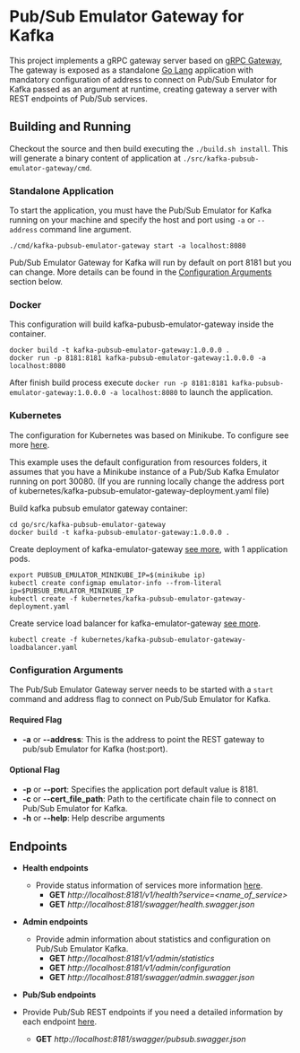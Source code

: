 # Pub/Sub Emulator Gateway for Kafka

This project implements a gRPC gateway server based on [gRPC Gateway](https://github.com/grpc-ecosystem/grpc-gateway), 
The gateway is exposed as a standalone [Go Lang](https://golang.org/) application with mandatory configuration of address to connect on Pub/Sub Emulator for Kafka 
passed as an argument at runtime, creating gateway a server with REST endpoints of Pub/Sub services.

## Building and Running

Checkout the source and then build executing the `./build.sh install`. This will generate a binary content of application at `./src/kafka-pubsub-emulator-gateway/cmd`.

### Standalone Application
To start the application, you must have the Pub/Sub Emulator for Kafka running on your machine and 
specify the host and port using `-a` or `--address` command line argument.

```
./cmd/kafka-pubsub-emulator-gateway start -a localhost:8080
```

Pub/Sub Emulator Gateway for Kafka will run by default on port 8181 but you can change. More 
details can be found in the [Configuration Arguments](#configuration-arguments) section below.

### Docker

This configuration will build kafka-pubusb-emulator-gateway inside the container.

```
docker build -t kafka-pubsub-emulator-gateway:1.0.0.0 .
docker run -p 8181:8181 kafka-pubsub-emulator-gateway:1.0.0.0 -a localhost:8080
```

After finish build process execute `docker run -p 8181:8181 kafka-pubsub-emulator-gateway:1.0.0.0 -a localhost:8080` to launch the application.

### Kubernetes

The configuration for Kubernetes was based on Minikube. To configure see more 
[here](https://kubernetes.io/docs/tutorials/stateless-application/hello-minikube/).

This example uses the default configuration from resources folders, it assumes that you have a 
Minikube instance of a Pub/Sub Kafka Emulator running on port 30080. 
(If you are running locally change the address port of 
kubernetes/kafka-pubsub-emulator-gateway-deployment.yaml file)

Build kafka pubsub emulator gateway container:
```
cd go/src/kafka-pubsub-emulator-gateway
docker build -t kafka-pubsub-emulator-gateway:1.0.0.0 .
```

Create deployment of kafka-emulator-gateway [see more](https://kubernetes.io/docs/concepts/workloads/controllers/deployment/), with 1 application pods. 
```
export PUBSUB_EMULATOR_MINIKUBE_IP=$(minikube ip)
kubectl create configmap emulator-info --from-literal ip=$PUBSUB_EMULATOR_MINIKUBE_IP
kubectl create -f kubernetes/kafka-pubsub-emulator-gateway-deployment.yaml
```

Create service load balancer for kafka-emulator-gateway [see more](https://kubernetes.io/docs/tasks/access-application-cluster/create-external-load-balancer/). 
```
kubectl create -f kubernetes/kafka-pubsub-emulator-gateway-loadbalancer.yaml
```

### Configuration Arguments
The Pub/Sub Emulator Gateway server needs to be started with a `start` command and address flag 
to connect on Pub/Sub Emulator for Kafka.

#### Required Flag
- **-a** or **--address**: This is the address to point the REST gateway to pub/sub Emulator 
for Kafka (host:port).

#### Optional Flag
- **-p** or **--port**: Specifies the application port default value is 8181.
- **-c** or **--cert_file_path**: Path to the certificate chain file to connect on Pub/Sub Emulator 
  for Kafka.
- **-h** or **--help**: Help describe arguments 

## Endpoints

* **Health endpoints**
  * Provide status information of services more information 
    [here](https://github.com/grpc/grpc/blob/master/doc/health-checking.md).
    * **GET** *http://localhost:8181/v1/health?service=<name_of_service>*
    * **GET** *http://localhost:8181/swagger/health.swagger.json*
    
* **Admin endpoints**
  * Provide admin information about statistics and configuration on Pub/Sub Emulator Kafka.
    * **GET** *http://localhost:8181/v1/admin/statistics*
    * **GET** *http://localhost:8181/v1/admin/configuration*
    * **GET** *http://localhost:8181/swagger/admin.swagger.json*

* **Pub/Sub endpoints**
 * Provide Pub/Sub REST endpoints if you need a detailed information by each endpoint 
   [here](https://cloud.google.com/pubsub/docs/reference/rest/).
   * **GET** *http://localhost:8181/swagger/pubsub.swagger.json*